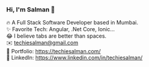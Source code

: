 ### Hi, I'm Salman 👋 <br />

🔥 A Full Stack Software Developer based in Mumbai.  <br />
✨ Favorite Tech: Angular, .Net Core, Ionic...  <br />
😂 I believe tabs are better than spaces.  <br />
✉️ techiesalman@gmail.com  <br />
🎨 Portfolio: https://techiesalman.com/   <br />
💼 LinkedIn: https://www.linkedin.com/in/techiesalman/

